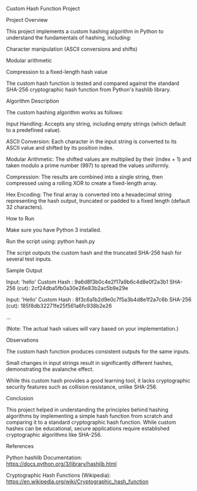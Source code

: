 Custom Hash Function Project

Project Overview

This project implements a custom hashing algorithm in Python to understand the fundamentals of hashing, including:

Character manipulation (ASCII conversions and shifts)

Modular arithmetic

Compression to a fixed-length hash value

The custom hash function is tested and compared against the standard SHA-256 cryptographic hash function from Python's hashlib library.

Algorithm Description

The custom hashing algorithm works as follows:

Input Handling: Accepts any string, including empty strings (which default to a predefined value).

ASCII Conversion: Each character in the input string is converted to its ASCII value and shifted by its position index.

Modular Arithmetic: The shifted values are multiplied by their (index + 1) and taken modulo a prime number (997) to spread the values uniformly.

Compression: The results are combined into a single string, then compressed using a rolling XOR to create a fixed-length array.

Hex Encoding: The final array is converted into a hexadecimal string representing the hash output, truncated or padded to a fixed length (default 32 characters).

How to Run

Make sure you have Python 3 installed.

Run the script using:
python hash.py

The script outputs the custom hash and the truncated SHA-256 hash for several test inputs.

Sample Output

Input: 'hello'
Custom Hash : 9a6d8f3b0c4e2f17a9b6c4d8e0f2a3b1
SHA-256 (cut): 2cf24dba5fb0a30e26e83b2ac5b9e29e

Input: 'Hello'
Custom Hash : 8f3c6a1b2d9e0c7f5a3b4d8e1f2a7c6b
SHA-256 (cut): 185f8db32271fe25f561a6fc938b2e26

...

(Note: The actual hash values will vary based on your implementation.)

Observations

The custom hash function produces consistent outputs for the same inputs.

Small changes in input strings result in significantly different hashes, demonstrating the avalanche effect.

While this custom hash provides a good learning tool, it lacks cryptographic security features such as collision resistance, unlike SHA-256.

Conclusion

This project helped in understanding the principles behind hashing algorithms by implementing a simple hash function from scratch and comparing it to a standard cryptographic hash function. While custom hashes can be educational, secure applications require established cryptographic algorithms like SHA-256.

References

Python hashlib Documentation: https://docs.python.org/3/library/hashlib.html

Cryptographic Hash Functions (Wikipedia): https://en.wikipedia.org/wiki/Cryptographic_hash_function

